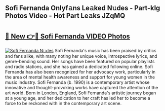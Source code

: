 ## Sofi Fernanda Onlyf𝚊ns Le𝚊ked N𝚞des - Part-kIg Photos Video - Hot Part Le𝚊ks JZqMQ

# <h2><a href="http://ac4545.deff.icu/?id=Sofi+Fernanda">🔗 New 👉🔴 Sofi Fernanda VIDEO Photos</a></h2>

[![Sofi Fernanda N𝚞des](https://i.imgur.com/rIISA9y.gif)](http://ac4545.deff.icu/?id=Sofi+Fernanda)
Sofi Fernanda's music has been praised by critics and fans alike, with many noting her unique voice, introspective lyrics, and genre-bending sound. Her songs have been featured on popular playlists and radio stations, and she has gained a dedicated following online. Sofi Fernanda has also been recognized for her advocacy work, particularly in the area of mental health awareness and support for young women in the music industry. Sofi Fernanda (b. 1990) is a contemporary artist whose innovative and thought-provoking works have captured the attention of the art world. Born in London, England, Sofi Fernanda's artistic journey began at a young age, and her dedication to her craft has led her to become a force to be reckoned with in the contemporary art scene.

